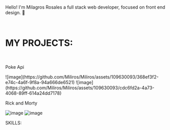 ### 
<p>Hello! I'm Milagros Rosales
 a full stack web developer, focused on front end design. 👋</p>
 <br/>
<h1>MY PROJECTS:</h1>
 <br/>

<p>Poke Api</p>
![image](https://github.com/Miliros/Miliros/assets/109630093/368ef3f2-e74c-4a6f-9f8a-94a666de6521)
![image](https://github.com/Miliros/Miliros/assets/109630093/cdc6fd2a-4a73-4068-89ff-614a24dd7178)

Rick and Morty
 <br/>

![image](https://github.com/Miliros/Miliros/assets/109630093/548f89a3-f72e-415c-bf34-cd78a5df39ff)
![image](https://github.com/Miliros/Miliros/assets/109630093/84c2fabf-77e1-4952-94a6-c322e182d69d)







SKILLS:



